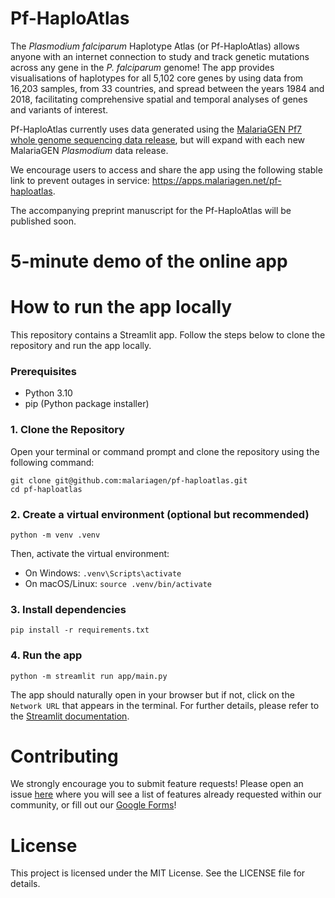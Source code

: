 # Pf-HaploAtlas
The _Plasmodium falciparum_ Haplotype Atlas (or Pf-HaploAtlas) allows anyone with an internet connection to study and track genetic mutations across any gene in the _P. falciparum_ genome! The app provides visualisations of haplotypes for all 5,102 core genes by using data from 16,203 samples, from 33 countries, and spread between the years 1984 and 2018, facilitating comprehensive spatial and temporal analyses of genes and variants of interest. 

Pf-HaploAtlas currently uses data generated using the [MalariaGEN Pf7 whole genome sequencing data release](https://wellcomeopenresearch.org/articles/8-22/v1), but will expand with each new MalariaGEN _Plasmodium_ data release. 

We encourage users to access and share the app using the following stable link to prevent outages in service: https://apps.malariagen.net/pf-haploatlas.

The accompanying preprint manuscript for the Pf-HaploAtlas will be published soon.







# 5-minute demo of the online app









# How to run the app locally
This repository contains a Streamlit app. Follow the steps below to clone the repository and run the app locally.

### Prerequisites
- Python 3.10
- pip (Python package installer)

### 1. Clone the Repository
Open your terminal or command prompt and clone the repository using the following command:

```
git clone git@github.com:malariagen/pf-haploatlas.git
cd pf-haploatlas
```

### 2. Create a virtual environment (optional but recommended)
```
python -m venv .venv
```
Then, activate the virtual environment:
- On Windows: ```.venv\Scripts\activate```
- On macOS/Linux: ```source .venv/bin/activate```

### 3. Install dependencies
```
pip install -r requirements.txt
```

### 4. Run the app
```
python -m streamlit run app/main.py
```
The app should naturally open in your browser but if not, click on the ```Network URL``` that appears in the terminal. For further details, please refer to the [Streamlit documentation](https://streamlit.io/). 





# Contributing
We strongly encourage you to submit feature requests! Please open an issue [here](https://github.com/malariagen/pf-haploatlas/issues) where you will see a list of features already requested within our community, or fill out our [Google Forms](https://docs.google.com/forms/d/e/1FAIpQLSd2Bbr47PU85esj1_vA07EMmhySApjaRkVQSYK2yZ6o4Udd7w/viewform)!






# License
This project is licensed under the MIT License. See the LICENSE file for details.
